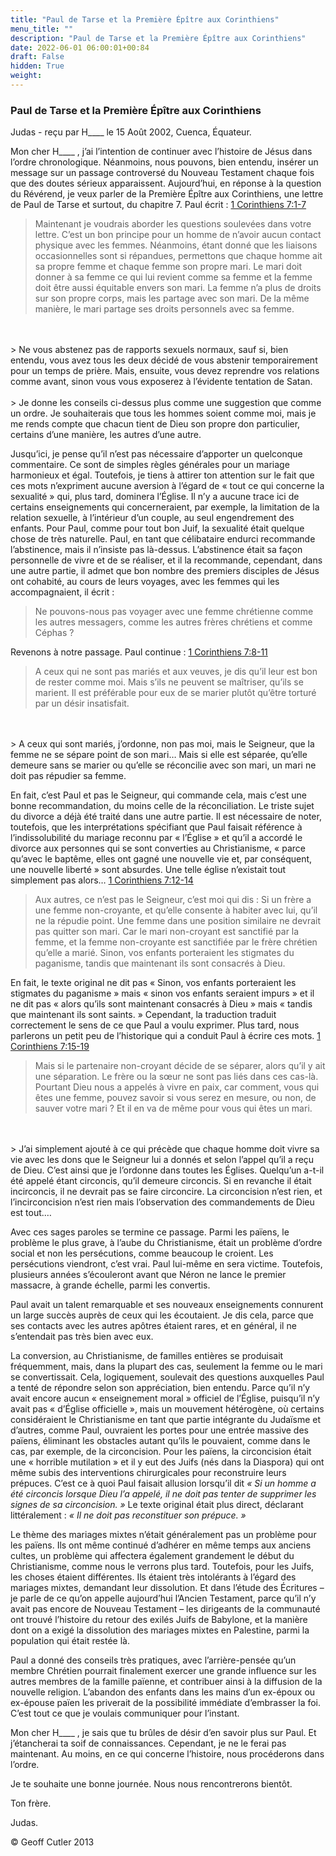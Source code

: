 ```yaml
---
title: "Paul de Tarse et la Première Épître aux Corinthiens"
menu_title: ""
description: "Paul de Tarse et la Première Épître aux Corinthiens"
date: 2022-06-01 06:00:01+00:84
draft: False
hidden: True
weight:
---
```

### Paul de Tarse et la Première Épître aux Corinthiens

Judas - reçu par H____ le 15 Août 2002, Cuenca, Équateur.

Mon cher H____ , j’ai l’intention de continuer avec l’histoire de Jésus dans l’ordre chronologique. Néanmoins, nous pouvons, bien entendu, insérer un message sur un passage controversé du Nouveau Testament chaque fois que des doutes sérieux apparaissent. Aujourd’hui, en réponse à la question du Révérend, je veux parler de la Première Épître aux Corinthiens, une lettre de Paul de Tarse et surtout, du chapitre 7. Paul écrit : [1 Corinthiens 7:1-7](https://saintebible.com/1_corinthians/7-1.htm)

> Maintenant je voudrais aborder les questions soulevées dans votre lettre. C’est un bon principe pour un homme de n’avoir aucun contact physique avec les femmes. Néanmoins, étant donné que les liaisons occasionnelles sont si répandues, permettons que chaque homme ait sa propre femme et chaque femme son propre mari. Le mari doit donner à sa femme ce qui lui revient comme sa femme et la femme doit être aussi équitable envers son mari. La femme n’a plus de droits sur son propre corps, mais les partage avec son mari. De la même manière, le mari partage ses droits personnels avec sa femme.
<br>
<br>
> Ne vous abstenez pas de rapports sexuels normaux, sauf si, bien entendu, vous avez tous les deux décidé de vous abstenir temporairement pour un temps de prière. Mais, ensuite, vous devez reprendre vos relations comme avant, sinon vous vous exposerez à l’évidente tentation de Satan.
<br>
<br>
> Je donne les conseils ci-dessus plus comme une suggestion que comme un ordre. Je souhaiterais que tous les hommes soient comme moi, mais je me rends compte que chacun tient de Dieu son propre don particulier, certains d’une manière, les autres d’une autre.

Jusqu’ici, je pense qu’il n’est pas nécessaire d’apporter un quelconque commentaire. Ce sont de simples règles générales pour un mariage harmonieux et égal. Toutefois, je tiens à attirer ton attention sur le fait que ces mots n’expriment aucune aversion à l’égard de « tout ce qui concerne la sexualité » qui,  plus tard, dominera l’Église. Il n’y a aucune trace ici de certains enseignements qui concerneraient, par exemple, la limitation de la relation sexuelle, à l’intérieur d’un couple, au seul engendrement des enfants.  Pour Paul, comme pour tout bon Juif, la sexualité était quelque chose de très naturelle. Paul, en tant que célibataire endurci recommande l’abstinence, mais il n’insiste pas là-dessus. L’abstinence était sa façon personnelle de vivre et de se réaliser, et il la recommande, cependant, dans une autre partie, il admet que bon nombre des premiers disciples de Jésus ont cohabité,  au cours de leurs voyages, avec les femmes qui les accompagnaient, il écrit :

> Ne pouvons-nous pas voyager avec une femme chrétienne comme les autres messagers, comme les autres frères chrétiens et comme Céphas ?

Revenons à notre passage. Paul continue : [1 Corinthiens 7:8-11](https://saintebible.com/1_corinthians/7-8.htm)

> A ceux qui ne sont pas mariés et aux veuves, je dis qu’il leur est bon de rester comme moi. Mais s’ils ne peuvent se maîtriser, qu’ils se marient. Il est préférable pour eux de se marier plutôt qu’être torturé par un désir insatisfait.
<br>
<br>
> A ceux qui sont mariés, j’ordonne, non pas moi, mais le Seigneur, que la femme ne se sépare point de son mari… Mais si elle est séparée, qu’elle demeure sans se marier ou qu’elle se réconcilie avec son mari, un mari ne doit pas répudier sa femme.

En fait, c’est Paul et pas le Seigneur, qui commande cela, mais c’est une bonne recommandation, du moins celle de la réconciliation. Le triste sujet du divorce a déjà été traité dans une autre partie. Il est nécessaire de noter, toutefois, que les interprétations spécifiant que Paul faisait référence à l’indissolubilité du mariage reconnu par « l’Église » et qu’il a accordé le divorce aux personnes qui se sont converties au Christianisme, « parce qu’avec le baptême, elles ont gagné une nouvelle vie et, par conséquent, une nouvelle liberté » sont absurdes. Une telle église n’existait tout simplement pas alors… [1 Corinthiens 7:12-14](https://saintebible.com/1_corinthians/7-12.htm)

> Aux autres, ce n’est pas le Seigneur, c’est moi qui dis : Si un frère a une femme non-croyante, et qu’elle consente à habiter avec lui, qu’il ne la répudie point. Une femme dans une position similaire ne devrait pas quitter son mari. Car le mari non-croyant est sanctifié par la femme, et la femme non-croyante est sanctifiée par le frère chrétien qu’elle a marié. Sinon, vos enfants porteraient les stigmates du paganisme, tandis que maintenant ils sont consacrés à Dieu.

En fait, le texte original ne dit pas « Sinon, vos enfants porteraient les stigmates du paganisme  » mais « sinon vos enfants seraient impurs » et il ne dit pas « alors qu’ils sont maintenant consacrés à Dieu » mais « tandis que maintenant ils sont saints. » Cependant, la traduction traduit correctement le sens de ce que Paul a voulu exprimer. Plus tard, nous parlerons un petit peu de l’historique qui a conduit Paul à écrire ces mots. [1 Corinthiens 7:15-19](https://saintebible.com/1_corinthians/7-15.htm)

> Mais si le partenaire non-croyant décide de se séparer, alors qu’il y ait une séparation. Le frère ou la sœur ne sont pas liés dans ces cas-là. Pourtant Dieu nous a appelés à vivre en paix, car comment, vous qui êtes une femme, pouvez savoir si vous serez en mesure, ou non, de sauver votre mari ? Et il en va de même pour vous qui êtes un mari.  
<br>
<br>
> J’ai simplement ajouté à ce qui précède que chaque homme doit vivre sa vie avec les dons que le Seigneur lui a donnés et selon l’appel qu’il a reçu de Dieu. C’est ainsi que je l’ordonne dans toutes les Églises. Quelqu’un a-t-il été appelé étant circoncis, qu’il demeure circoncis. Si en revanche il était incirconcis, il ne devrait pas se faire circoncire. La circoncision n’est rien, et l’incirconcision n’est rien  mais l’observation des commandements de Dieu est tout.…

Avec ces sages paroles se termine ce passage. Parmi les païens, le problème le plus grave, à l’aube du Christianisme, était un problème d’ordre social et non les persécutions, comme beaucoup le croient. Les persécutions viendront, c’est vrai. Paul lui-même en sera victime. Toutefois,  plusieurs années s’écouleront avant que Néron ne lance le premier massacre, à grande échelle, parmi les convertis.

Paul avait un talent remarquable et ses nouveaux enseignements connurent un large succès auprès de ceux qui les écoutaient. Je dis cela, parce que ses contacts avec les autres apôtres étaient rares, et en général, il ne s’entendait pas très bien avec eux.

La conversion, au Christianisme, de familles entières se produisait fréquemment, mais, dans la plupart des cas, seulement la femme ou le mari se convertissait. Cela, logiquement, soulevait des questions auxquelles Paul a tenté de répondre selon son appréciation, bien entendu. Parce qu’il n’y avait  encore aucun « enseignement moral » officiel de l’Église, puisqu’il n’y avait pas « d’Église officielle », mais un mouvement hétérogène, où certains considéraient le Christianisme en tant que partie intégrante du Judaïsme et d’autres, comme Paul, ouvraient les portes pour une entrée massive des païens, éliminant les obstacles autant qu’ils le pouvaient, comme dans le cas, par exemple, de la circoncision. Pour les païens, la circoncision était une « horrible mutilation » et il y eut des Juifs (nés dans la Diaspora) qui ont même subis des interventions chirurgicales pour reconstruire leurs prépuces. C’est ce à quoi Paul faisait allusion lorsqu’il dit *« Si un homme a été circoncis lorsque Dieu l’a appelé, il ne doit pas tenter de supprimer les signes de sa circoncision. »* Le texte original était plus direct, déclarant littéralement : *« Il ne doit pas reconstituer son prépuce. »*

Le thème des mariages mixtes n’était généralement pas un problème pour les païens. Ils ont même continué d’adhérer en même temps aux anciens cultes, un problème qui affectera également grandement le début du Christianisme, comme nous le verrons plus tard. Toutefois, pour les Juifs, les choses étaient différentes. Ils étaient très intolérants à l’égard des mariages mixtes, demandant leur dissolution. Et dans l’étude des Écritures – je parle de ce qu’on appelle aujourd’hui l’Ancien Testament, parce qu’il n’y avait pas encore de Nouveau Testament – les dirigeants de la communauté ont trouvé l’histoire du retour des exilés Juifs de Babylone, et la manière dont on a  exigé la dissolution des mariages mixtes en Palestine, parmi la population qui était restée là.

Paul a donné des conseils très pratiques, avec l’arrière-pensée qu’un membre Chrétien pourrait finalement exercer une grande influence sur les autres membres de la famille païenne, et contribuer ainsi à la diffusion de la nouvelle religion. L’abandon des enfants dans les mains d’un ex-époux ou ex-épouse païen les priverait de la possibilité immédiate d’embrasser la foi. C’est tout ce que je voulais communiquer pour l’instant.

Mon cher H____ , je sais que tu brûles de désir d’en savoir plus sur Paul. Et j’étancherai ta soif de connaissances. Cependant, je ne le ferai pas maintenant. Au moins, en ce qui concerne l’histoire, nous procéderons dans l’ordre.

Je te souhaite une bonne journée. Nous nous rencontrerons bientôt.

Ton frère.

Judas.

© Geoff Cutler 2013